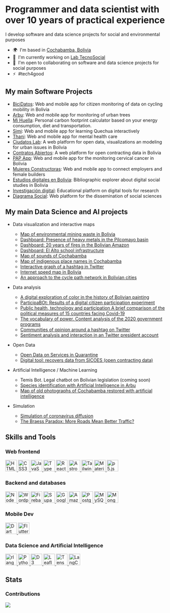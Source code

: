 # Programmer and data scientist with over 10 years of practical experience

I develop software and data science projects for social and environmental purposes

*   🌍  I'm based in [Cochabamba, Bolivia](https://es.wikipedia.org/wiki/Cochabamba)
*   🚀  I'm currently working on [Lab TecnoSocial](http://https://labtecnosocial.org/)
*   🤝  I'm open to collaborating on software and data science projects for social purposes
*   ⚡  #tech4good

## My main Software Projects
- [BiciDatos](http://bicidatos.org/): Web and mobile app for citizen monitoring of data on cycling mobility in Bolivia
- [Arbu](https://arbu.app/): Web and mobile app for monitoring of urban trees
- [Mi Huella](https://mihuella.app/): Personal carbon footprint calculator based on your energy consumption, diet and transportation.
- [Simi](https://simiquechua.app/): Web and mobile app for learning Quechua interactively
- [Thani](https://thaniconecta.app/): Web and mobile app for mental health care
- [Ciudatos Lab](https://ciudatoslab.org/): A web platform for open data, visualizations an modeling for urban issues in Bolivia
- [Contratos Abiertos](https://contratosabiertos-bo.org/): A web platform for open contracting data in Bolivia
- [PAP App](https://play.google.com/store/apps/details?id=org.labtecnosocial.pap_movil): Web and mobile app for the monitoring cervical cancer in Bolivia
- [Mujeres Constructoras](https://play.google.com/store/apps/details?id=org.latecnosocial.mujeres_constructoras): Web and mobile app to connect employers and female builders
- [Estudios digitales en Bolivia](https://labtecnosocial.org/app-bibdigital/): Bibliographic explorer about digital social studies in Bolivia
- [Investigación digital](https://investigacion-digital.org/): Educational platform on digital tools for research
- [Diagrama Social](https://diagramasocial.org/): Web platform for the dissemination of social sciences

## My main Data Science and AI projects
- Data visualization and interactive maps
  - [Map of environmental mining waste in Bolivia](https://www.connectas.org/especiales/bolivia-pais-de-la-tierra-envenenada/)
  - [Dashboard: Presence of heavy metals in the Pilcomayo basin](https://labtecnosocial.shinyapps.io/dashboard-pilcomayo/)
  - [Dashboard: 20 years of fires in the Bolivian Amazon](https://labtecnosocial.shinyapps.io/incendios-bol/)
  - [Dashboard: El Alto school infrastructure](https://labtecnosocial.org/dashboard-infraestructura-escolar-de-el-alto/)
  - [Map of sounds of Cochabamba](https://lab-tecnosocial.github.io/mapa-cocha-sonidos/)
  - [Map of indigenous place names in Cochabamba](https://lab-tecnosocial.github.io/mapa-cocha-toponimos/)
  - [Interactive graph of a hashtag in Twitter](https://labtecnosocial.org/grafo-interactivo-de-un-hashtag/)
  - [Internet speed map in Bolivia](https://labtecnosocial.org/mapa-de-velocidad-de-internet-en-bolivia)
  - [An approach to the cycle path network in Bolivian cities](https://labtecnosocial.org/una-aproximacion-a-la-red-de-ciclovias-en-las-ciudades-bolivianas/)

- Data analysis
  - [A digital exploration of color in the history of Bolivian painting](https://labtecnosocial.org/exploracion-digital-del-color-en-la-historia-de-la-pintura-boliviana/)
  - [ParticipaBOt: Results of a digital citizen participation experiment](https://labtecnosocial.org/participabot-resultados-de-un-experimento/)
  - [Public health, technology and participation
A brief comparison of the political measures of 15 countries facing Covid-19](https://labtecnosocial.org/salud-publica-tecnologia-y-participacion/)
  - [The vocabulary of power. Content analysis of the 2020 government programs](https://labtecnosocial.org/el-vocabulario-del-poder/)
  - [Communities of opinion around a hashtag on Twitter](https://alex-roc.github.io/rayo_e/)
  - [Sentiment analysis and interaction in an Twitter president account](https://alex-roc.github.io/EvoTwitter/)

- Open Data
  - [Open Data on Services in Quarantine](https://labtecnosocial.org/datos-abiertos-sobre-los-servicios-en-la-cuarentena/)
  - [Digital tool: recovers data from SICOES (open contracting data)](https://labtecnosocial.org/recupera-datos-de-sicoes/)

- Artificial Intelligence / Machine Learning
  - Temis Bot. Legal chatbot on Bolivian legislation (coming soon)
  - [Species identification with Artificial Intelligence in Arbu](https://play.google.com/store/apps/details?id=org.labtecnosocial.arbu.android&hl=es_BO)
  - [Map of old photographs of Cochabamba restored with artificial intelligence](https://labtecnosocial.org/app-cocha-antigua/)

- Simulation
  - [Simulation of coronavirus diffusion](https://labtecnosocial.org/simulacion-de-difusion-de-coronavirus/)
  - [The Braess Paradox: More Roads Mean Better Traffic?](https://ciudatoslab.org/modelos/paradoja-braess/)
  


## Skills and Tools

### Web frontend
<a href="https://developer.mozilla.org/en-US/docs/Glossary/HTML5" target="_blank" rel="noreferrer">
    <img src="https://raw.githubusercontent.com/danielcranney/readme-generator/main/public/icons/skills/html5-colored.svg"
        width="36" height="36" alt="HTML5" />
</a>
<a href="https://www.w3.org/TR/CSS/#css" target="_blank" rel="noreferrer">
    <img src="https://raw.githubusercontent.com/danielcranney/readme-generator/main/public/icons/skills/css3-colored.svg"
        width="36" height="36" alt="CSS3" />
</a>
<a href="https://developer.mozilla.org/en-US/docs/Web/JavaScript" target="_blank" rel="noreferrer">
    <img src="https://raw.githubusercontent.com/danielcranney/readme-generator/main/public/icons/skills/javascript-colored.svg"
        width="36" height="36" alt="JavaScript" />
</a>
<a href="https://www.typescriptlang.org/" target="_blank" rel="noreferrer">
    <img src="https://raw.githubusercontent.com/danielcranney/readme-generator/main/public/icons/skills/typescript-colored.svg"
        width="36" height="36" alt="TypeScript" />
</a>
<a href="https://reactjs.org/" target="_blank" rel="noreferrer">
    <img src="https://raw.githubusercontent.com/danielcranney/readme-generator/main/public/icons/skills/react-colored.svg"
        width="36" height="36" alt="React" />
</a>
<a href="https://astro.build/" target="_blank" rel="noreferrer">
    <img src="https://avatars.githubusercontent.com/u/44914786?s=200&v=4" width="36" height="36" alt="Astro" />
</a>
<a href="https://tailwindcss.com/" target="_blank" rel="noreferrer">
    <img src="https://raw.githubusercontent.com/danielcranney/readme-generator/main/public/icons/skills/tailwindcss-colored.svg"
        width="36" height="36" alt="TailwindCSS" />
</a>
<a href="https://mui.com/" target="_blank" rel="noreferrer">
    <img src="https://raw.githubusercontent.com/danielcranney/readme-generator/main/public/icons/skills/materialui-colored.svg"
        width="36" height="36" alt="Material UI" />
</a>
<a href="https://p5js.org/" target="_blank" rel="noreferrer">
    <img src="https://blindedcyclops.neocities.org/p5js-icons/p5-sq-white-background.png" width="36" height="36" alt="p5.js" />
</a>


### Backend and databases
<a href="https://nodejs.org/en/" target="_blank" rel="noreferrer">
        <img src="https://raw.githubusercontent.com/danielcranney/readme-generator/main/public/icons/skills/nodejs-colored.svg"
            width="36" height="36" alt="NodeJS" />
</a>
<a href="https://wordpress.com" target="_blank" rel="noreferrer">
    <img src="https://raw.githubusercontent.com/danielcranney/readme-generator/main/public/icons/skills/wordpress-colored.svg" width="36" height="36" alt="Wordpress" 
a>
<a href="https://firebase.google.com/" target="_blank" rel="noreferrer">
    <img src="https://raw.githubusercontent.com/danielcranney/readme-generator/main/public/icons/skills/firebase-colored.svg"
        width="36" height="36" alt="Firebase" />
</a>
<a href="https://supabase.io/" target="_blank" rel="noreferrer"><img
        src="https://raw.githubusercontent.com/danielcranney/readme-generator/main/public/icons/skills/supabase-colored.svg"
        width="36" height="36" alt="Supabase" />
</a>
<a href="https://cloud.google.com/" target="_blank" rel="noreferrer"><img
        src="https://raw.githubusercontent.com/danielcranney/readme-generator/main/public/icons/skills/googlecloud-colored.svg"
        width="36" height="36" alt="Google Cloud" />
</a>
<a href="https://aws.amazon.com" target="_blank" rel="noreferrer">
    <img src="https://raw.githubusercontent.com/danielcranney/readme-generator/main/public/icons/skills/aws-colored.svg" width="36" height="36" alt="Amazon Web Services" />
</a>
<a href="https://www.postgresql.org/" target="_blank" rel="noreferrer">
    <img src="https://raw.githubusercontent.com/danielcranney/readme-generator/main/public/icons/skills/postgresql-colored.svg"
        width="36" height="36" alt="PostgreSQL" />
</a>
<a href="https://www.mysql.com/" target="_blank" rel="noreferrer">
    <img src="https://raw.githubusercontent.com/danielcranney/readme-generator/main/public/icons/skills/mysql-colored.svg" width="36" height="36" alt="MySQL" />
</a>
<a href="https://www.mongodb.com/" target="_blank" rel="noreferrer">
    <img src="https://raw.githubusercontent.com/danielcranney/readme-generator/main/public/icons/skills/mongodb-colored.svg" width="36" height="36" alt="MongoDB" />
</a>

### Mobile Dev

<a href="https://dart.dev/" target="_blank" rel="noreferrer">
    <img src="https://raw.githubusercontent.com/danielcranney/readme-generator/main/public/icons/skills/dart-colored.svg"
        width="36" height="36" alt="Dart" />
</a>
<a href="https://flutter.dev/" target="_blank" rel="noreferrer">
    <img src="https://raw.githubusercontent.com/danielcranney/readme-generator/main/public/icons/skills/flutter-colored.svg"
        width="36" height="36" alt="Flutter" />
</a>

### Data Science and Artificial Intelligence

<a href="https://www.r-project.org/" target="_blank" rel="noreferrer">
    <img src="https://raw.githubusercontent.com/danielcranney/readme-generator/main/public/icons/skills/rlang-colored.svg"
        width="36" height="36" alt="rlang" />
</a>
<a href="https://www.python.org/" target="_blank" rel="noreferrer">
    <img src="https://raw.githubusercontent.com/danielcranney/readme-generator/main/public/icons/skills/python-colored.svg"
        width="36" height="36" alt="Python" />
</a>
<a href="https://d3js.org/" target="_blank" rel="noreferrer">
    <img src="https://avatars.githubusercontent.com/u/1562726?v=4" width="36" height="36" alt="D3" />
</a>
<a href="https://leafletjs.com/" target="_blank" rel="noreferrer">
    <img src="https://avatars.githubusercontent.com/u/2854298?s=200&v=4" width="36" height="36" alt="Leaflet" />
</a>
<a href="https://www.tensorflow.org/" target="_blank" rel="noreferrer">
    <img src="https://raw.githubusercontent.com/danielcranney/readme-generator/main/public/icons/skills/tensorflow-colored.svg"
        width="36" height="36" alt="TensorFlow" />
</a>
<a href="https://www.langchain.com/" target="_blank" rel="noreferrer">
    <img src="https://avatars.githubusercontent.com/u/126733545?s=200&v=4"
        width="36" height="36" alt="LangChain" />
</a>
                      

## Stats
### Contributions
<a href="http://www.github.com/alex-roc">
    <img
        src="https://github-readme-streak-stats.herokuapp.com/?user=alex-roc&stroke=ffffff&background=1c1917&ring=22c55e&fire=22c55e&currStreakNum=ffffff&currStreakLabel=22c55e&sideNums=ffffff&sideLabels=ffffff&dates=ffffff&hide_border=true" />
</a>

